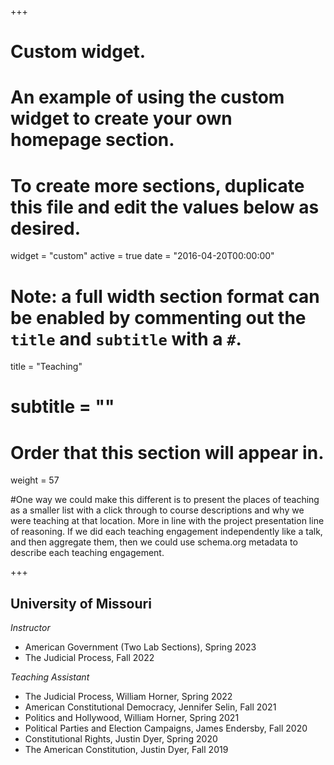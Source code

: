 +++
# Custom widget.
# An example of using the custom widget to create your own homepage section.
# To create more sections, duplicate this file and edit the values below as desired.
widget = "custom"
active = true
date = "2016-04-20T00:00:00"

# Note: a full width section format can be enabled by commenting out the `title` and `subtitle` with a `#`.
title = "Teaching"
# subtitle = ""


# Order that this section will appear in.
weight = 57

#One way we could make this different is to present the places of teaching as a smaller list with a click through to course descriptions and why we were teaching at that location. More in line with the project presentation line of reasoning. If we did each teaching engagement independently like a talk, and then aggregate them, then we could use schema.org metadata to describe each teaching engagement.

+++
<h2>University of Missouri</h2>

_Instructor_
+ American Government (Two Lab Sections), Spring 2023
+ The Judicial Process, Fall 2022

_Teaching Assistant_
+ The Judicial Process, William Horner, Spring 2022
+ American Constitutional Democracy, Jennifer Selin, Fall 2021 
+ Politics and Hollywood, William Horner, Spring 2021
+ Political Parties and Election Campaigns, James Endersby, Fall 2020 
+ Constitutional Rights, Justin Dyer, Spring 2020
+ The American Constitution, Justin Dyer, Fall 2019
